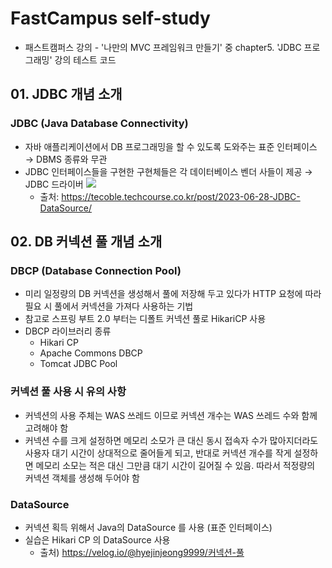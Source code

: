 # FastCampus self-study
- 패스트캠퍼스 강의 - '나만의 MVC 프레임워크 만들기' 중 chapter5. 'JDBC 프로그래밍' 강의 테스트 코드

## 01. JDBC 개념 소개
### JDBC (Java Database Connectivity)
- 자바 애플리케이션에서 DB 프로그래밍을 할 수 있도록 도와주는 표준 인터페이스 → DBMS 종류와 무관
- JDBC 인터페이스들을 구현한 구현체들은 각 데이터베이스 벤더 사들이 제공 → JDBC 드라이버
  ![](2023-06-28-jdbc-architecture.jpg)
  - 출처: https://tecoble.techcourse.co.kr/post/2023-06-28-JDBC-DataSource/


## 02. DB 커넥션 풀 개념 소개
### DBCP (Database Connection Pool)
- 미리 일정량의 DB 커넥션을 생성해서 풀에 저장해 두고 있다가 HTTP 요청에 따라 필요 시 풀에서 커넥션을 가져다 사용하는 기법
- 참고로 스프링 부트 2.0 부터는 디폴트 커넥션 풀로 HikariCP 사용
- DBCP 라이브러리 종류
  - Hikari CP
  - Apache Commons DBCP
  - Tomcat JDBC Pool

### 커넥션 풀 사용 시 유의 사항
- 커넥션의 사용 주체는 WAS 쓰레드 이므로 커넥션 개수는 WAS 쓰레드 수와 함께 고려해야 함
- 커넥션 수를 크게 설정하면 메모리 소모가 큰 대신 동시 접속자 수가 많아지더라도 사용자 대기 시간이 상대적으로 줄어들게 되고, 반대로 커넥션 개수를 작게 설정하면 메모리 소모는 적은 대신 그만큼 대기 시간이 길어질 수 있음. 따라서 적정량의 커넥션 객체를 생성해 두어야 함

### DataSource
- 커넥션 획득 위해서 Java의 DataSource 를 사용 (표준 인터페이스)
- 실습은 Hikari CP 의 DataSource 사용
  - 출처) https://velog.io/@hyejinjeong9999/커넥션-풀
